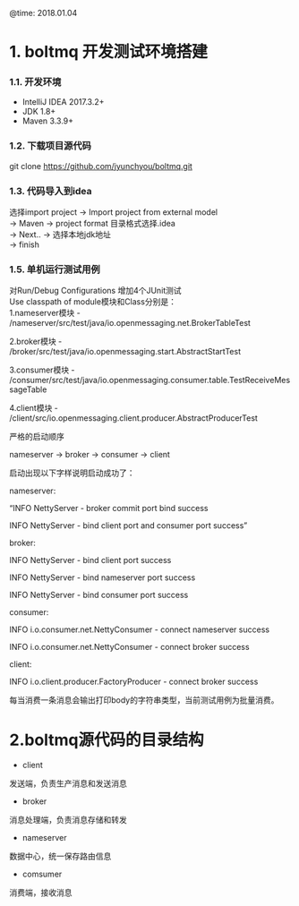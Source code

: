 @time: 2018.01.04
# 1. boltmq 开发测试环境搭建

### 1.1. 开发环境

* IntelliJ IDEA 2017.3.2+
* JDK 1.8+
* Maven 3.3.9+

### 1.2. 下载项目源代码

 git clone https://github.com/jyunchyou/boltmq.git

### 1.3. 代码导入到idea

选择import project -> Import project from external model   
-> Maven -> project format 目录格式选择.idea   
-> Next.. -> 选择本地jdk地址   
-> finish

### 1.5. 单机运行测试用例
对Run/Debug Configurations 增加4个JUnit测试  
Use classpath of module模块和Class分别是：  
1.nameserver模块 - /nameserver/src/test/java/io.openmessaging.net.BrokerTableTest  

2.broker模块 - /broker/src/test/java/io.openmessaging.start.AbstractStartTest
  
3.consumer模块 - /consumer/src/test/java/io.openmessaging.consumer.table.TestReceiveMessageTable
  
4.client模块 - /client/src/io.openmessaging.client.producer.AbstractProducerTest

严格的启动顺序
  
nameserver -> broker -> consumer -> client

启动出现以下字样说明启动成功了：
  
nameserver:
  
“INFO  NettyServer - broker commit port bind success
  
 INFO  NettyServer - bind client port and consumer port success”

broker:
  
INFO  NettyServer - bind client port success
  
INFO  NettyServer - bind nameserver port success
  
INFO  NettyServer - bind consumer port success

consumer:
  
INFO  i.o.consumer.net.NettyConsumer - connect nameserver success
  
INFO  i.o.consumer.net.NettyConsumer - connect broker success

client:
  
INFO  i.o.client.producer.FactoryProducer - connect broker success

  
每当消费一条消息会输出打印body的字符串类型，当前测试用例为批量消费。


# 2.boltmq源代码的目录结构  

*  client  

发送端，负责生产消息和发送消息

* broker  

消息处理端，负责消息存储和转发

* nameserver  

数据中心，统一保存路由信息

* comsumer  
 
消费端，接收消息                        
